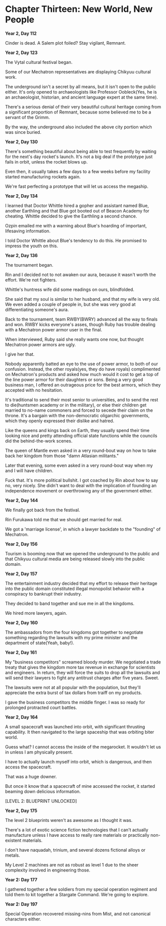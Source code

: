 # Chapter Thirteen: New World, New People

**Year 2, Day 112**

Cinder is dead. A Salem plot foiled? Stay vigilant, Remnant.

**Year 2, Day 123**

The Vytal cultural festival began.

Some of our Mechatron representatives are displaying Chikyuu cultural work.

The underground isn't a secret by all means, but it isn't open to the public either. It's only opened to archaeologists like Professor Oobleck(Yes, he is an archaeologist, historian, and ancient language expert at the same time).

There's a serious denial of their very beautiful cultural heritage coming from a significant proportion of Remnant, because some believed me to be a servant of the Grimm.

By the way, the underground also included the above city portion which was since buried.

**Year 2, Day 130**

There's something beautiful about being able to test frequently by waiting for the next's day rocket's launch. It's not a big deal if the prototype just fails in orbit, unless the rocket blows up.

Even then, it usually takes a few days to a few weeks before my facility started manufacturing rockets again.

We're fast perfecting a prototype that will let us access the megaship.

**Year 2, Day 134**

I learned that Doctor Whittle hired a gopher and assistant named Blue, another Earthling and that Blue got booted out of Beacon Academy for cheating. Whittle decided to give the Earthling a second chance.

Ozpin emailed me with a warning about Blue's hoarding of important, lifesaving information.

I told Doctor Whittle about Blue's tendency to do this. He promised to impress the youth on this.

**Year 2, Day 136**

The tournament began.

Rin and I decided not to not awaken our aura, because it wasn't worth the effort. We're not fighters.

Whittle's huntress wife did some readings on ours, blindfolded.

She said that my soul is similar to her husband, and that my wife is very old. We even added a couple of people in, but she was very good at differentiating someone's aura.

Back to the tournament, team RWBY(BWRY) advanced all the way to finals and won. RWBY kicks everyone's asses, though Ruby has trouble dealing with a Mechatron power armor user in the final.

When interviewed, Ruby said she really wants one now, but thought Mechatron power armors are ugly.

I give her that.

Nobody apparently batted an eye to the use of power armor, to both of our confusion. Instead, the other royals(yes, they do have royals) complimented on Mechatron's products and asked how much would it cost to get a top of the line power armor for their daughters or sons. Being a very good business man, I offered an outrageous price for the best armors, which they accepted with no hesitation.

It's traditional to send their most senior to universities, and to send the rest to die(huntsmen academy or in the military), or else their children get married to no-name commoners and forced to secede their claim on the throne. It's a bargain with the non-democratic oligarchic governments, which they openly expressed their dislike and hatred.

Like the queens and kings back on Earth, they usually spend their time looking nice and pretty attending official state functions while the councils did the behind-the-work scenes.

The queen of Mantle even asked in a very round-bout way on how to take back her kingdom from those "damn Atlasian militants."

Later that evening, some even asked in a very round-bout way when my and I will have children.

Fuck that. It's more political bullshit. I got coached by Rin about how to say no, very nicely. She didn't want to deal with the implication of founding an independence movement or overthrowing any of the government either.

**Year 2, Day 144**

We finally got back from the festival.

Rin Furukawa told me that we should get married for real.

We got a 'marriage license', in which a lawyer backdate to the "founding" of Mechatron.

**Year 2, Day 156**

Tourism is booming now that we opened the underground to the public and that Chikyuu cultural media are being released slowly into the public domain.

**Year 2, Day 157**

The entertainment industry decided that my effort to release their heritage into the public domain constituted illegal monopolist behavior with a conspiracy to bankrupt their industry.

They decided to band together and sue me in all the kingdoms.

We hired more lawyers, again.

**Year 2, Day 160**

The ambassadors from the four kingdoms got together to negotiate something regarding the lawsuits with my prime minister and the department of state(Yeah, baby!).

**Year 2, Day 161**

My "business competitors" screamed bloody murder. We negotiated a trade treaty that gives the kingdom more tax revenue in exchange for scientists and engineers. In return, they will force the suits to drop all the lawsuits and will send their lawyers to fight any antitrust charges after five years. Sweet.

The lawsuits were not at all popular with the population, but they'll appreciate the extra burst of tax dollars from traiff on my products.

I gave the business competitors the middle finger. I was so ready for prolonged protracted court battles.

**Year 2, Day 164**

A small spacecraft was launched into orbit, with significant thrusting capability. It then navigated to the large spaceship that was orbiting biter world.

Guess what? I cannot access the inside of the megarocket. It wouldn't let us in unless I am physically present.

I have to actually launch myself into orbit, which is dangerous, and then access the spacecraft.

That was a huge downer.

But once it know that a spacecraft of mine accessed the rocket, it started beaming down delicious information.

[LEVEL 2: BLUEPRINT UNLOCKED]

**Year 2, Day 175**

The level 2 blueprints weren't as awesome as I thought it was.

There's a lot of exotic science fiction technologies that I can't actually manufacture unless I have access to really rare materials or practically non-existent materials.

I don't have naquadah, trinium, and several dozens fictional alloys or metals.

My Level 2 machines are not as robust as level 1 due to the sheer complexity involved in engineering those.

**Year 2: Day 177**

I gathered together a few soldiers from my special operation regiment and told them to kit together a Stargate Command. We're going to explore.

**Year 2: Day 197**

Special Operation recovered missing-nins from Mist, and not canonical characters either.
